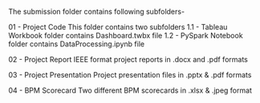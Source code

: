 The submission folder contains following subfolders-

01 - Project Code
	This folder contains two subfolders
	1.1 - Tableau Workbook folder contains Dashboard.twbx file
	1.2 - PySpark Notebook folder contains DataProcessing.ipynb file

02 - Project Report
	IEEE format project reports in .docx and .pdf formats

03 - Project Presentation
	Project presentation files in .pptx & .pdf formats

04 - BPM Scorecard
	Two different BPM scorecards in .xlsx & .jpeg format